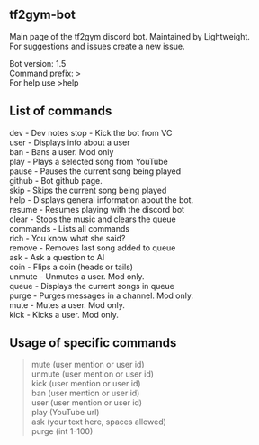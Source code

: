 ## tf2gym-bot
 Main page of the tf2gym discord bot. Maintained by Lightweight. <br>
 For suggestions and issues create a new issue.<br>
 
 Bot version: 1.5 <br>
 Command prefix: > <br>
 For help use >help <br>
 
## List of commands
 
dev - Dev notes
stop - Kick the bot from VC<br>
user - Displays info about a user<br>
ban - Bans a user. Mod only<br>
play - Plays a selected song from YouTube<br>
pause - Pauses the current song being played<br>
github - Bot github page.<br>
skip - Skips the current song being played<br>
help - Displays general information about the bot.<br>
resume - Resumes playing with the discord bot<br>
clear - Stops the music and clears the queue<br>
commands - Lists all commands<br>
rich - You know what she said?<br>
remove - Removes last song added to queue<br>
ask - Ask a question to AI<br>
coin - Flips a coin (heads or tails)<br>
unmute - Unmutes a user. Mod only.<br>
queue - Displays the current songs in queue<br>
purge - Purges messages in a channel. Mod only.<br>
mute - Mutes a user. Mod only.<br>
kick - Kicks a user. Mod only. <br>

## Usage of specific commands

>mute (user mention or user id)<br>
>unmute (user mention or user id)<br>
>kick (user mention or user id)<br>
>ban (user mention or user id)<br>
>user (user mention or user id)<br>
>play (YouTube url)<br>
>ask (your text here, spaces allowed)<br>
>purge (int 1-100)<br>
